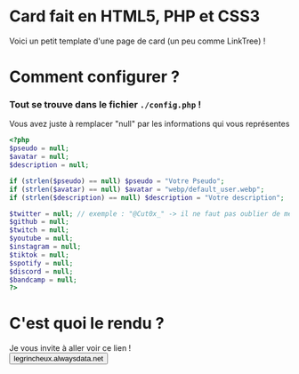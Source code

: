 # Card fait en HTML5, PHP et CSS3
Voici un petit template d'une page de card (un peu comme LinkTree) !

# Comment configurer ?
### Tout se trouve dans le fichier `./config.php` !
Vous avez juste à remplacer "null" par les informations qui vous représentes
```php
<?php
$pseudo = null; 
$avatar = null; 
$description = null; 

if (strlen($pseudo) == null) $pseudo = "Votre Pseudo";
if (strlen($avatar) == null) $avatar = "webp/default_user.webp";
if (strlen($description) == null) $description = "Votre description";

$twitter = null; // exemple : "@Cut0x_" -> il ne faut pas oublier de mettre votre information entre "" !!
$github = null;
$twitch = null;
$youtube = null;
$instagram = null;
$tiktok = null;
$spotify = null;
$discord = null;
$bandcamp = null;
?>
```

# C'est quoi le rendu ?
Je vous invite à aller voir ce lien !<br>
<a href="https://legrincheux.alwaysdata.net" target="_blank"><button>legrincheux.alwaysdata.net</button></a>
